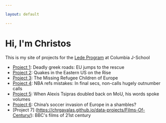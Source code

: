 ```yaml
---

layout: default

---
```


# Hi, I'm Christos

This is my site of projects for the [Lede Program](http://ledeprogram.com) at Columbia J-School

* [Project 1](https://chrgavalas.github.io/data-projects/Deadly-Greek-Roads/): Deadly greek roads: EU jumps to the rescue
* [Project 2](https://chrgavalas.github.io/data-projects/US-Earthquakes/): Quakes in the Eastern US on the Rise
* [Project 3](https://chrgavalas.github.io/data-projects/Unaccompanied-Minors/): The Missing Refugee Children of Europe
* [Project 4](https://chrgavalas.github.io/data-projects/NBA-refereeing/): NBA refs mistakes: In final secs, non-calls hugely outnumber calls
* [Project 5](https://chrgavalas.github.io/data-projects/Tsipras-Sentiment-Analysis/): When Alexis Tsipras doubled back on MoU, his words spoke volumes
* [Project 6](https://chrgavalas.github.io/data-projects/China-Soccer/): China’s soccer invasion of Europe in a shambles?
* [Project 7] (https://chrgavalas.github.io/data-projects/Films-Of-Century/): BBC's films of 21st century